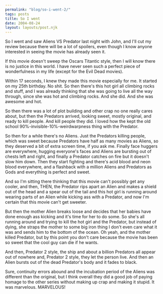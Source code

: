 ```yaml
---
permalink: "blog/so-i-went-2/"
tags: posts
title: So I went
date: 2004-08-24
layout: layouts/post.njk
---
```


So I went and saw Aliens VS Predator last night with John, and I'll cut my review because there will be a lot of spoilers, even though I know anyone interested in seeing the movie has already seen it.

If this movie doesn't sweep the Oscars Titantic style, then I will know there is no justice in this world. I have never seen such a perfect piece of wonderfulness in my life (except for the Evil Dead movies). 

Within 17 seconds, I knew they made this movie especially for me. It started on my 25th birthday. No shit. So then there's this hot girl all climbing rocks and stuff, and I was already thinking that she was going to live all the way through, since she was hot and climbing rocks. And she did. And she was awesome and hot. 

So then there was a lot of plot building and other crap no one really cares about, but then the Predators arrived, looking sweet, mostly original, and ready to kill people. And kill people they did. I loved how the kept the old school 90%-invisible-10%-weirdwarpness thing with the Predator. 

So then for a while there's no Aliens. Just the Predators killing people, which was sweet because Predators have half as many movies as Aliens, so they deserved a bit of extra screen time, if you ask me. Finally face huggers are everywhere, hugging everyone's faces and Aliens are bursting out of chests left and right, and finally a Predator catches on fire but it doesn't slow him down. Then they start fighting and there's acid blood and neon blood everywhere, and a flashback with a million Aliens and Predators as Gods and everything is perfect and sweet. 

And so I'm sitting there thinking that this movie can't possibly get any cooler, and then, THEN, the Predator rips apart an Alien and makes a shield out of the head and a spear out of the tail and this hot girl is running around wearing parts of an Alien while kicking ass with a Predator, and now I'm certain that this movie can't get sweeter.

But then the mother Alien breaks loose and decides that her babies have done enough ass kicking and it's time for her to do some. So she's all running around and trying to kill the hot girl and the Predator, but instead of dying, she straps the mother to some big iron thing I don't even care what it was and sends him to the bottom of the ocean. Oh yeah, and the mother killed Predator, but by this point you don't care because the movie has been so sweet that the cool guy can die if he wants.

And then, Predator 2 style, the ship and about a billion Predators all appear out of nowhere and, Predator 2 style, they let the person live. And then an Alien bursts out of the dead Predator's body and it fades to black.

Sure, continuity errors abound and the incubation period of the Aliens was different than the original, but I think overall they did a good job of paying homage to the other series without making up crap and making it stupid. It was marvelous. MARVELOUS!